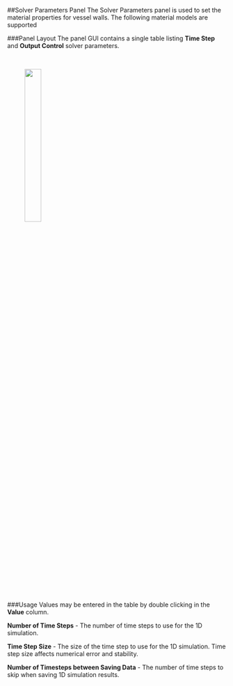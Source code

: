 
##Solver Parameters Panel
The Solver Parameters panel is used to set the material properties for vessel walls. The following material models are supported

###Panel Layout
The panel GUI contains a single table listing **Time Step** and **Output Control** solver parameters.

<br>
<figure>
  <img src="documentation/1d_simulation/imgs/solver-params-panel.png" style="float: left; width: 30%; margin-right: 1%; margin-bottom: 0.5em;">
  <p style="clear: both;">
</figure>
<br>

###Usage 
Values may be entered in the table by double clicking in the **Value** column.

**Number of Time Steps** - The number of time steps to use for the 1D simulation.

**Time Step Size** - The size of the time step to use for the 1D simulation. Time step size affects numerical error and stability.

**Number of Timesteps between Saving Data** - The number of time steps to skip when saving 1D simulation results.


